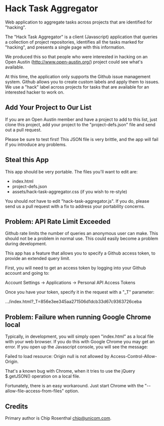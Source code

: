 Hack Task Aggregator
====================

Web application to aggregate tasks across projects that are identified for "hacking".

The "Hack Task Aggregator" is a client (Javascript) application that queries a
collection of project repositories, identifies all the tasks marked for "hacking",
and presents a single page with this information.

We produced this so that people who were interested in hacking on an Open Austin
(http://www.open-austin.org/) project could see what's available.

At this time, the application only supports the Github issue management system.
Github allows you to create custom labels and apply them to issues. We use a
"hack" label across projects for tasks that are available for an interested
hacker to work on.


Add Your Project to Our List
----------------------------

If you are an Open Austin member and have a project to add to this list, just clone
this project, add your project to the "project-defs.json" file and send out a
pull request.

Please be sure to test first! This JSON file is very brittle, and the app will
fail if you introduce any problems.


Steal this App
--------------

This app should be very portable. The files you'll want to edit are:

* index.html
* project-defs.json
* assets/hack-task-aggregator.css (if you wish to re-style)

You should *not* have to edit "hack-task-aggregator.js". If you do, please send
us a pull request with a fix to address your portability concerns.


Problem: API Rate Limit Exceeded
--------------------------------

Github rate limits the number of queries an anonymous user can make. This should
not be a problem in normal use. This could easily become a problem during development.

This app has a feature that allows you to specify a Github access token,
to provide an extended query limit.

First, you will need to get an access token by logging into your Github account
and going to:

  Account Settings -> Applications -> Personal API Access Tokens
  
Once you have your token, specify it in the request with a "_T" parameter:

  .../index.html?_T=856e3ee345aa271506d1dcb33d67c9363726ceba
      

Problem: Failure when running Google Chrome local
-------------------------------------------------

Typically, in development, you will simply open "index.html" as a local file
with your web browser. If you do this with Google Chrome you may get an error.
If you open up the Javascript console, you will see the message:

  Failed to load resource: Origin null is not allowed by Access-Control-Allow-Origin. 

That's a known bug with Chrome, when it tries to use the jQuery $.getJSON() operation
on a local file.

Fortunately, there is an easy workaround. Just start Chrome with the
"--allow-file-access-from-files" option.


Credits
-------

Primary author is Chip Rosenthal <chip@unicom.com>.